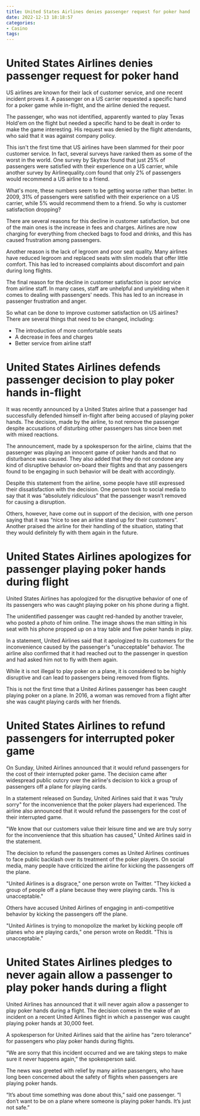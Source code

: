 ```yaml
---
title: United States Airlines denies passenger request for poker hand
date: 2022-12-13 18:18:57
categories:
- Casino
tags:
---
```



#  United States Airlines denies passenger request for poker hand

US airlines are known for their lack of customer service, and one recent incident proves it. A passenger on a US carrier requested a specific hand for a poker game while in-flight, and the airline denied the request.

The passenger, who was not identified, apparently wanted to play Texas Hold'em on the flight but needed a specific hand to be dealt in order to make the game interesting. His request was denied by the flight attendants, who said that it was against company policy.

This isn't the first time that US airlines have been slammed for their poor customer service. In fact, several surveys have ranked them as some of the worst in the world. One survey by Skytrax found that just 25% of passengers were satisfied with their experience on a US carrier, while another survey by Airlinequality.com found that only 2% of passengers would recommend a US airline to a friend.

What's more, these numbers seem to be getting worse rather than better. In 2009, 31% of passengers were satisfied with their experience on a US carrier, while 5% would recommend them to a friend. So why is customer satisfaction dropping?

There are several reasons for this decline in customer satisfaction, but one of the main ones is the increase in fees and charges. Airlines are now charging for everything from checked bags to food and drinks, and this has caused frustration among passengers.

Another reason is the lack of legroom and poor seat quality. Many airlines have reduced legroom and replaced seats with slim models that offer little comfort. This has led to increased complaints about discomfort and pain during long flights.

The final reason for the decline in customer satisfaction is poor service from airline staff. In many cases, staff are unhelpful and unyielding when it comes to dealing with passengers' needs. This has led to an increase in passenger frustration and anger.

So what can be done to improve customer satisfaction on US airlines? There are several things that need to be changed, including:

- The introduction of more comfortable seats
- A decrease in fees and charges
- Better service from airline staff

#  United States Airlines defends passenger decision to play poker hands in-flight

It was recently announced by a United States airline that a passenger had successfully defended himself in-flight after being accused of playing poker hands. The decision, made by the airline, to not remove the passenger despite accusations of disturbing other passengers has since been met with mixed reactions.

The announcement, made by a spokesperson for the airline, claims that the passenger was playing an innocent game of poker hands and that no disturbance was caused. They also added that they do not condone any kind of disruptive behavior on-board their flights and that any passengers found to be engaging in such behavior will be dealt with accordingly.

Despite this statement from the airline, some people have still expressed their dissatisfaction with the decision. One person took to social media to say that it was “absolutely ridiculous” that the passenger wasn’t removed for causing a disruption.

Others, however, have come out in support of the decision, with one person saying that it was “nice to see an airline stand up for their customers”. Another praised the airline for their handling of the situation, stating that they would definitely fly with them again in the future.

#  United States Airlines apologizes for passenger playing poker hands during flight

United States Airlines has apologized for the disruptive behavior of one of its passengers who was caught playing poker on his phone during a flight.

The unidentified passenger was caught red-handed by another traveler, who posted a photo of him online. The image shows the man sitting in his seat with his phone propped up on a tray table and five poker hands in play.

In a statement, United Airlines said that it apologized to its customers for the inconvenience caused by the passenger's "unacceptable" behavior. The airline also confirmed that it had reached out to the passenger in question and had asked him not to fly with them again.

While it is not illegal to play poker on a plane, it is considered to be highly disruptive and can lead to passengers being removed from flights.

This is not the first time that a United Airlines passenger has been caught playing poker on a plane. In 2016, a woman was removed from a flight after she was caught playing cards with her friends.

#  United States Airlines to refund passengers for interrupted poker game

On Sunday, United Airlines announced that it would refund passengers for the cost of their interrupted poker game. The decision came after widespread public outcry over the airline's decision to kick a group of passengers off a plane for playing cards.

In a statement released on Sunday, United Airlines said that it was "truly sorry" for the inconvenience that the poker players had experienced. The airline also announced that it would refund the passengers for the cost of their interrupted game.

"We know that our customers value their leisure time and we are truly sorry for the inconvenience that this situation has caused," United Airlines said in the statement.

The decision to refund the passengers comes as United Airlines continues to face public backlash over its treatment of the poker players. On social media, many people have criticized the airline for kicking the passengers off the plane.

"United Airlines is a disgrace," one person wrote on Twitter. "They kicked a group of people off a plane because they were playing cards. This is unacceptable."

Others have accused United Airlines of engaging in anti-competitive behavior by kicking the passengers off the plane.

"United Airlines is trying to monopolize the market by kicking people off planes who are playing cards," one person wrote on Reddit. "This is unacceptable."

#  United States Airlines pledges to never again allow a passenger to play poker hands during a flight

United Airlines has announced that it will never again allow a passenger to play poker hands during a flight. The decision comes in the wake of an incident on a recent United Airlines flight in which a passenger was caught playing poker hands at 30,000 feet.

A spokesperson for United Airlines said that the airline has “zero tolerance” for passengers who play poker hands during flights.

“We are sorry that this incident occurred and we are taking steps to make sure it never happens again,” the spokesperson said.

The news was greeted with relief by many airline passengers, who have long been concerned about the safety of flights when passengers are playing poker hands.

“It’s about time something was done about this,” said one passenger. “I don’t want to be on a plane where someone is playing poker hands. It’s just not safe.”